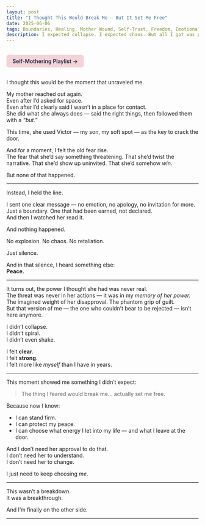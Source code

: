 ```yaml
---
layout: post
title: "I Thought This Would Break Me — But It Set Me Free"
date: 2025-06-06
tags: Boundaries, Healing, Mother Wound, Self-Trust, Freedom, Emotional Growth
description: I expected collapse. I expected chaos. But all I got was peace — and the realization that the power I once feared was never real.
---
```


<a href="https://music.youtube.com/playlist?list=PLuO5E1rh5RqIzePJeOjdXo62gwnYJ748_&si=NvtF0mzI9Sx2IoPu&shuffle=1" 
   target="_blank" 
   class="back-button"
   style="display:inline-block; margin: 1rem auto; background-color: #F4D3D8; color: #1A2D41; padding: 0.5rem 1rem; border-radius: 6px; font-weight: 600; text-decoration: none;">
  Self‑Mothering Playlist →
</a>

I thought this would be the moment that unraveled me.

My mother reached out again.  
Even after I’d asked for space.  
Even after I’d clearly said I wasn’t in a place for contact.  
She did what she always does — said the right things, then followed them with a *“but.”*

This time, she used Victor — my son, my soft spot — as the key to crack the door.

And for a moment, I felt the old fear rise.  
The fear that she’d say something threatening. That she’d twist the narrative. That she’d show up uninvited. That she’d somehow *win*.

But none of that happened.

---

Instead, I held the line.

I sent one clear message — no emotion, no apology, no invitation for more.  
Just a boundary. One that had been earned, not declared.  
And then I watched her read it.

And nothing happened.

No explosion. No chaos. No retaliation.

Just silence.

And in that silence, I heard something else:  
**Peace.**

---

It turns out, the power I thought she had was never real.  
The threat was never in her actions — it was in my *memory of her power.*  
The imagined weight of her disapproval. The phantom grip of guilt.  
But that version of me — the one who couldn’t bear to be rejected — isn’t here anymore.

I didn’t collapse.  
I didn’t spiral.  
I didn’t even shake.

I felt **clear**.  
I felt **strong**.  
I felt more like *myself* than I have in years.

---

This moment showed me something I didn’t expect:

> The thing I feared would break me… actually set me free.

Because now I know:  
- I can stand firm.  
- I can protect my peace.  
- I can choose what energy I let into my life — and what I leave at the door.

And I don’t need her approval to do that.  
I don’t need her to understand.  
I don’t need her to change.

I just need to keep choosing *me*.

---

This wasn’t a breakdown.  
It was a breakthrough.

And I’m finally on the other side.

---